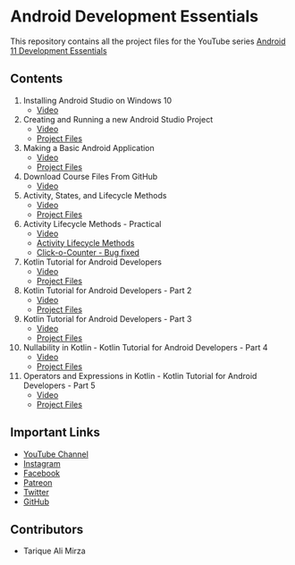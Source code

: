 # Android Development Essentials
This repository contains all the project files for the YouTube series [Android 11 Development Essentials](https://youtube.com/playlist?list=PL4mox2o7BslaZh7bYz1KJqr8GD3u0_BA-)

## Contents
1. Installing Android Studio on Windows 10
	- [Video](https://youtu.be/-oTWq99bLv4)
2. Creating and Running a new Android Studio Project
	- [Video](https://youtu.be/5pncxn8p0qM)
	- [Project Files](https://github.com/learnwithtam/android-development-essentials/tree/main/02%20-%20HelloAndroid)
3. Making a Basic Android Application
	- [Video](https://youtu.be/CqnGIB1GjNI)
	- [Project Files](https://github.com/learnwithtam/android-development-essentials/tree/main/03%20-%20Clickocounter)
4. Download Course Files From GitHub
	- [Video](https://youtu.be/vH-mksdoxPE)
5. Activity, States, and Lifecycle Methods
	- [Video](https://youtu.be/KnGJfGmfIQE)
	- [Project Files](https://github.com/learnwithtam/android-development-essentials/tree/main/05%20-%20Activity%20Lifecycle)
6. Activity Lifecycle Methods - Practical
	- [Video](https://youtu.be/qgPkmuW1iRA)
	- [Activity Lifecycle Methods](https://github.com/learnwithtam/android-development-essentials/tree/main/06%20-%20Activity%20Lifecycle%20Methods)
	- [Click-o-Counter - Bug fixed](https://github.com/learnwithtam/android-development-essentials/tree/main/06%20-%20Click-o-counter)
7. Kotlin Tutorial for Android Developers
	- [Video](https://youtu.be/E6jJYIbGEJw)
	- [Project Files](https://github.com/learnwithtam/android-development-essentials/tree/main/07%20-%20BasicsOfKotlin)
8. Kotlin Tutorial for Android Developers - Part 2
	- [Video](https://youtu.be/lHcP6mTjxUc)
	- [Project Files](https://github.com/learnwithtam/android-development-essentials/tree/main/08%20-%20BasicsOfKotlin)
9. Kotlin Tutorial for Android Developers - Part 3
	- [Video](https://youtu.be/gV2jB4OHuXQ)
	- [Project Files](https://github.com/learnwithtam/android-development-essentials/tree/main/09%20-%20EscapeSequenceandmore)
10. Nullability in Kotlin - Kotlin Tutorial for Android Developers - Part 4
	- [Video](https://youtu.be/GySKbGa5J9o)
	- [Project Files](https://github.com/learnwithtam/android-development-essentials/tree/main/10%20-%20NullableTypes)
10. Operators and Expressions in Kotlin - Kotlin Tutorial for Android Developers - Part 5
	- [Video](https://youtu.be/jJeoOc6IoHw)
	- [Project Files](https://github.com/learnwithtam/android-development-essentials/tree/main/11%20-%20OperatorsandExpressions)

## Important Links
- [YouTube Channel](https://www.youtube.com/channel/UC4Kdkv8had_gdLwypQ5d4BQ/)
- [Instagram](https://www.instagram.com/learnwithtam)
- [Facebook](https://www.facebook.com/learnwithtam)
- [Patreon](https://www.patreon.com/learnwithtam)
- [Twitter](https://www.twitter.com/learnwithtam)
- [GitHub](https://www.github.com/learnwithtam)

## Contributors
- Tarique Ali Mirza
